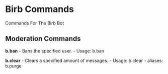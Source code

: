 # Birb Commands
Commands For The Birb Bot

## Moderation Commands
**b.ban** - Bans the specified user. - Usage: b.ban <User Mention>
  
**b.clear** - Clears a specified amount of messages. - Usage: b.clear <amount> - aliases: b.purge
